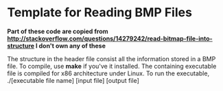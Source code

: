 # Template for Reading BMP Files
**Part of these code are copied from http://stackoverflow.com/questions/14279242/read-bitmap-file-into-structure I don't own any of these**

The structure in the header file consist all the information stored in a BMP file.
To compile, use **make** if you've it installed.
The containing executable file is compiled for x86 architecture under Linux.
To run the executable, ./[executable file name] [input file] [output file]
